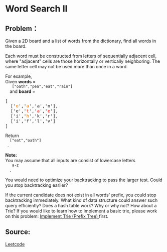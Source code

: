 # Word Search II

## Problem：

<div class="question-content">
 <p>
 </p>
 <p>
  Given a 2D board and a list of words from the dictionary, find all words in the board.
 </p>
 <p>
  Each word must be constructed from letters of sequentially adjacent cell, where "adjacent" cells are those horizontally or vertically neighboring. The same letter cell may not be used more than once in a word.
 </p>
 <p>
  For example,
  <br/>
  Given
  <b>
   words
  </b>
  =
  <code>
   ["oath","pea","eat","rain"]
  </code>
  and
  <b>
   board
  </b>
  =
 </p>
 <pre>
[
  ['<span style="color:#d70">o</span>','<span style="color:#d70">a</span>','a','n'],
  ['e','<span style="color:#d30">t</span>','<span style="color:#d00">a</span>','<span style="color:#d00">e</span>'],
  ['i','<span style="color:#d70">h</span>','k','r'],
  ['i','f','l','v']
]
</pre>
 Return
 <code>
  ["eat","oath"]
 </code>
 .
 <p>
  <b>
   Note:
  </b>
  <br/>
  You may assume that all inputs are consist of lowercase letters
  <code>
   a-z
  </code>
  .
 </p>
 <div class="spoilers">
  <p>
   You would need to optimize your backtracking to pass the larger test. Could you stop backtracking earlier?
  </p>
  <p>
   If the current candidate does not exist in all words' prefix, you could stop backtracking immediately. What kind of data structure could answer such query efficiently? Does a hash table work? Why or why not? How about a Trie? If you would like to learn how to implement a basic trie, please work on this problem:
   <a href="https://leetcode.com/problems/implement-trie-prefix-tree/">
    Implement Trie (Prefix Tree)
   </a>
   first.
  </p>
 </div>
</div>


## Source:
[Leetcode](https://leetcode.com/problems/word-search-ii/)
